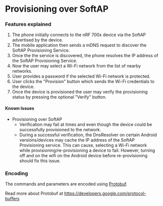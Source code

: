 # Provisioning over SoftAP

### Features explained

1. The phone initially connects to the nRF 700x device via the SoftAP advertised by the device.
2. The mobile application then sends a mDNS request to discover the SoftAP Provisioning Service.
3. Once the the service is discovered, the phone resolves the IP address of the SoftAP Provisioning Service.
4. Now the user may select a Wi-Fi network from the list of nearby networks.
5. User provides a password if the selected Wi-Fi network is protected.
6. User clicks the "Provision" button which sends the Wi-Fi credentials to the device.
7. Once the device is provisioned the user may verify the provisioning status by pressing the optional "Verify" button.

#### Known Issues
* Provisioning over SoftAP
    - Verification may fail at times and even though the device could be successfully provisioned to the network.
    - During a successful verification, the DnsResolver on certain Android versions/devices may cache the IP address of the SoftAP Provisioning service.
      This can cause, selecting a Wi-Fi network while provisioning/re-provisioning a device to fail.
      However, turning off and on the wifi on the Android device before re-provisioning should fix this issue.

### Encoding

The commands and parameters are encoded using [Protobuf](lib_proto/src/main/proto).

Read more about Protobuf at https://developers.google.com/protocol-buffers

